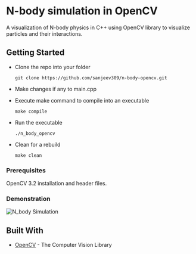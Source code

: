 
# N-body simulation in OpenCV

A visualization of N-body physics in C++ using OpenCV library to visualize particles and their interactions.

## Getting Started

- Clone the repo into your folder

    `git clone https://github.com/sanjeev309/n-body-opencv.git `

- Make changes if any to main.cpp
- Execute make command to compile into an executable

    `make compile`

- Run the executable

    `./n_body_opencv`

- Clean for a rebuild

    `make clean`

### Prerequisites

OpenCV 3.2 installation and header files.


### Demonstration

![N_body Simulation](assets/n_body_sim.gif)


## Built With

* [OpenCV](https://github.com/opencv/opencv/releases/tag/3.2.0) - The Computer Vision Library
